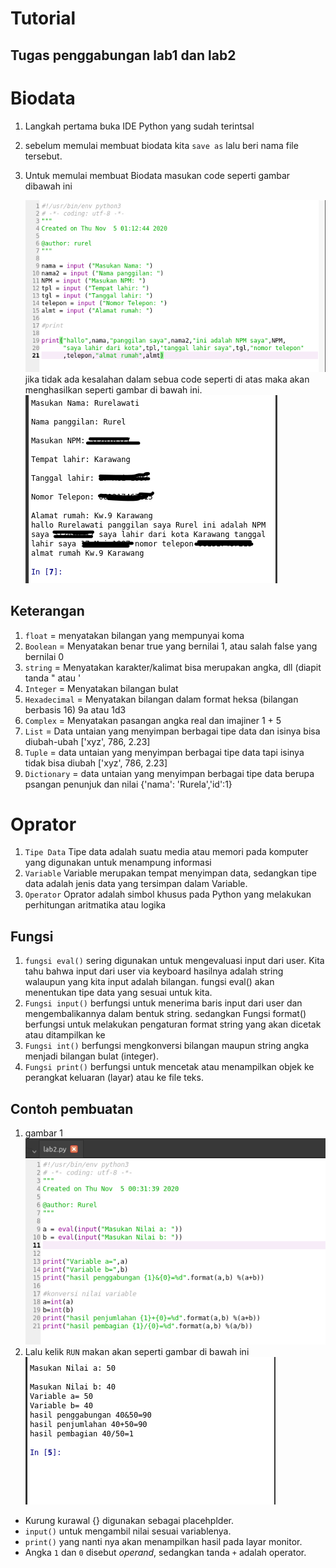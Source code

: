 # Tutorial

## Tugas penggabungan lab1 dan lab2


# Biodata
   
1. Langkah pertama buka IDE Python yang sudah terintsal
2. sebelum memulai membuat biodata kita `save as` lalu beri nama file tersebut.
3. Untuk memulai membuat Biodata masukan code seperti gambar dibawah ini

    ![01.png](/gambar/01.png)
jika tidak ada kesalahan dalam sebua code seperti di atas maka akan menghasilkan seperti gambar di bawah ini.
    ![02.png](/gambar/02.png)

## Keterangan
1. `float` = menyatakan bilangan yang mempunyai koma
2. `Boolean` = Menyatakan benar true yang bernilai 1, atau salah false yang bernilai 0
3. `string` = Menyatakan karakter/kalimat bisa merupakan angka, dll (diapit tanda " atau '
4. `Integer` = Menyatakan bilangan bulat
5. `Hexadecimal` = Menyatakan bilangan dalam format heksa (bilangan berbasis 16) 9a atau 1d3
6. `Complex` = Menyatakan pasangan angka real dan imajiner 1 + 5
7. `List` = Data untaian yang menyimpan berbagai tipe data dan isinya bisa diubah-ubah ['xyz', 786, 2.23]
8. `Tuple` = data untaian yang menyimpan berbagai tipe data tapi isinya tidak bisa diubah ['xyz', 786, 2.23]
9. `Dictionary` = data untaian yang menyimpan berbagai tipe data berupa psangan penunjuk dan nilai {'nama': 'Rurela','id':1}




# Oprator

1. `Tipe Data` Tipe data adalah suatu media atau memori pada komputer yang digunakan untuk menampung informasi
2. `Variable` Variable merupakan tempat menyimpan data, sedangkan tipe data adalah jenis data yang tersimpan dalam Variable.
3. `Operator` Oprator adalah simbol khusus pada Python yang melakukan perhitungan aritmatika atau logika

## Fungsi

1. `fungsi eval()` sering digunakan untuk mengevaluasi input dari user. Kita tahu bahwa input dari user via keyboard hasilnya adalah string walaupun yang kita input adalah bilangan. fungsi eval() akan menentukan tipe data yang sesuai untuk kita.
2. `Fungsi input()` berfungsi untuk menerima baris input dari user dan mengembalikannya dalam bentuk string. sedangkan Fungsi format() berfungsi untuk melakukan pengaturan format string yang akan dicetak atau ditampilkan ke
3. `Fungsi int()` berfungsi mengkonversi bilangan maupun string angka menjadi bilangan bulat (integer). 
4. `Fungsi print()` berfungsi untuk mencetak atau menampilkan objek ke perangkat keluaran (layar) atau ke file teks.

## Contoh pembuatan

1. gambar 1
    ![01.png](/gambar1/01.png)
2. Lalu kelik `RUN` makan akan seperti gambar di bawah ini
    ![02.png](/gambar1/02.png)
- Kurung kurawal {} digunakan sebagai placehplder.
- `input()` untuk mengambil nilai sesuai variablenya.
- `print()` yang nanti nya akan menampilkan hasil pada layar monitor.
- Angka `1` dan `0` disebut *operand*, sedangkan tanda `+` adalah operator. 
